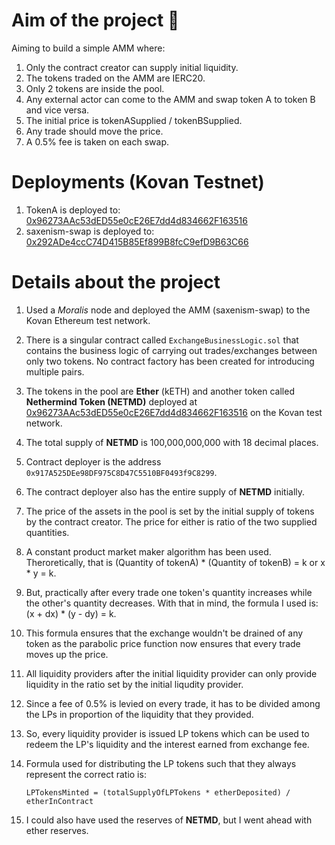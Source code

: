 # Aim of the project 🍾

Aiming to build a simple AMM where: 
1. Only the contract creator can supply initial liquidity.
2. The tokens traded on the AMM are IERC20.
3. Only 2 tokens are inside the pool.
4. Any external actor can come to the AMM and swap token A to token B and vice versa.
5. The initial price is tokenASupplied / tokenBSupplied.
6. Any trade should move the price.
7. A 0.5% fee is taken on each swap.

# Deployments (Kovan Testnet)
1. TokenA is deployed to:  [0x96273AAc53dED55e0cE26E7dd4d834662F163516](https://kovan.etherscan.io/address/0x96273AAc53dED55e0cE26E7dd4d834662F163516)
2. saxenism-swap is deployed to:  [0x292ADe4ccC74D415B85Ef899B8fcC9efD9B63C66](https://kovan.etherscan.io/address/0x292ade4ccc74d415b85ef899b8fcc9efd9b63c66)

# Details about the project

1. Used a *Moralis* node and deployed the AMM (saxenism-swap) to the Kovan Ethereum test network.
2. There is a singular contract called `ExchangeBusinessLogic.sol` that contains the business logic of carrying out trades/exchanges between only two tokens. No contract factory has been created for introducing multiple pairs.
3. The tokens in the pool are **Ether** (kETH) and another token called **Nethermind Token (NETMD)** deployed at [0x96273AAc53dED55e0cE26E7dd4d834662F163516](https://kovan.etherscan.io/address/0x96273AAc53dED55e0cE26E7dd4d834662F163516) on the Kovan test network.
4. The total supply of **NETMD** is 100,000,000,000 with 18 decimal places.
5. Contract deployer is the address `0x917A525DEe98DF975C8D47C5510BF0493f9C8299`.
6. The contract deployer also has the entire supply of **NETMD** initially.
7. The price of the assets in the pool is set by the initial supply of tokens by the contract creator. The price for either is ratio of the two supplied quantities.
8. A constant product market maker algorithm has been used. Theroretically, that is (Quantity of tokenA) * (Quantity of tokenB) = k or x * y = k.
9. But, practically after every trade one token's quantity increases while the other's quantity decreases. With that in mind, the formula I used is: (x + dx) * (y - dy) = k.
10. This formula ensures that the exchange wouldn't be drained of any token as the parabolic price function now ensures that every trade moves up the price.
11. All liquidity providers after the initial liquidity provider can only provide liquidity in the ratio set by the initial liqudity provider.
12. Since a fee of 0.5% is levied on every trade, it has to be divided among the LPs in proportion of the liquidity that they provided.
13. So, every liquidity provider is issued LP tokens which can be used to redeem the LP's liquidity and the interest earned from exchange fee.
14. Formula used for distributing the LP tokens such that they always represent the correct ratio is:


    `LPTokensMinted = (totalSupplyOfLPTokens * etherDeposited) / etherInContract`
15. I could also have used the reserves of **NETMD**, but I went ahead with ether reserves.





